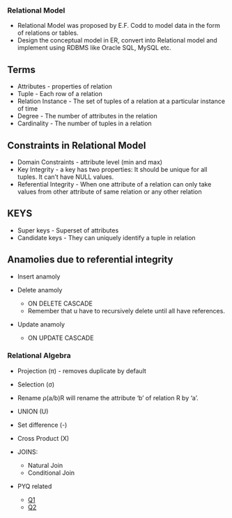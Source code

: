 ### Relational Model
- Relational Model was proposed by E.F. Codd to model data in the form of relations or tables. 
- Design the conceptual model in ER, convert into Relational model and implement using RDBMS like Oracle SQL, MySQL etc.
## Terms
- Attributes - properties of relation
- Tuple - Each row of a relation
- Relation Instance - The set of tuples of a relation at a particular instance of time 
- Degree - The number of attributes in the relation 
- Cardinality - The number of tuples in a relation 

## Constraints in Relational Model
- Domain Constraints - attribute level (min and max)
- Key Integrity -  a key has two properties: It should be unique for all tuples. It can’t have NULL values.
- Referential Integrity - When one attribute of a relation can only take values from other attribute of same relation or any other relation

## KEYS
- Super keys - Superset of attributes
- Candidate keys - They can uniquely identify a tuple in relation

## Anamolies due to referential integrity
- Insert anamoly
- Delete anamoly 
	- ON DELETE CASCADE
	- Remember that u have to recursively delete until all have references. 
	
- Update anamoly
	- ON UPDATE CASCADE

### Relational Algebra
- Projection (π) - removes duplicate by default
- Selection (σ)
- Rename ρ(a/b)R will rename the attribute ‘b’ of relation R by ‘a’.
- UNION (U)
- Set difference (-)
- Cross Product (X)

- JOINS:
	- Natural Join
	- Conditional Join
	
- PYQ related
	- [Q1](https://www.geeksforgeeks.org/gate-gate-cs-2012-question-50/)
	- [Q2](https://www.geeksforgeeks.org/gate-gate-cs-2012-question-43/)

